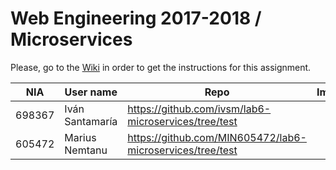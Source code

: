 # Web Engineering 2017-2018 / Microservices
Please, go to the [Wiki](https://github.com/UNIZAR-30246-WebEngineering/lab6-microservices/wiki) in order to get the instructions for this assignment.

NIA    | User name | Repo | Improvement | Score
-------|-----------|------|-------------|--------
698367 | Iván Santamaría | https://github.com/ivsm/lab6-microservices/tree/test | |
605472 | Marius Nemtanu | https://github.com/MIN605472/lab6-microservices/tree/test | |
